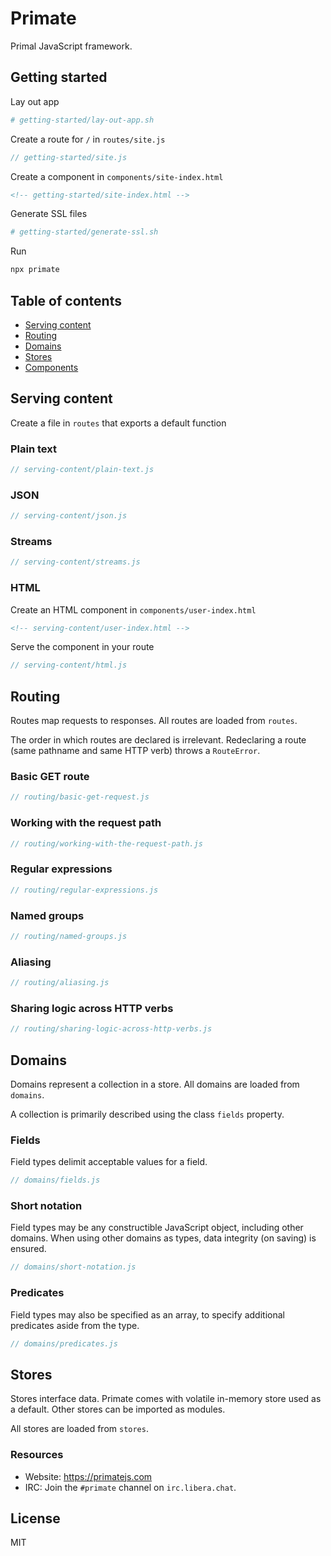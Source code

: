 # Primate 

Primal JavaScript framework.

## Getting started

Lay out app

```sh
# getting-started/lay-out-app.sh
```

Create a route for `/` in `routes/site.js`

```js
// getting-started/site.js
```

Create a component in `components/site-index.html`

```html
<!-- getting-started/site-index.html -->
```

Generate SSL files

```sh
# getting-started/generate-ssl.sh
```

Run

```sh
npx primate
```

## Table of contents

* [Serving content](#serving-content)
* [Routing](#routing)
* [Domains](#domains)
* [Stores](#stores)
* [Components](#components)

## Serving content

Create a file in `routes` that exports a default function

### Plain text

```js
// serving-content/plain-text.js
```

### JSON

```js
// serving-content/json.js
```

### Streams

```js
// serving-content/streams.js
```

### HTML

Create an HTML component in `components/user-index.html`

```html
<!-- serving-content/user-index.html -->
```

Serve the component in your route

```js
// serving-content/html.js
```

## Routing

Routes map requests to responses. All routes are loaded from `routes`.

The order in which routes are declared is irrelevant. Redeclaring a route
(same pathname and same HTTP verb) throws a `RouteError`.

### Basic GET route

```js
// routing/basic-get-request.js
```

### Working with the request path

```js
// routing/working-with-the-request-path.js
```

### Regular expressions

```js
// routing/regular-expressions.js
```

### Named groups

```js
// routing/named-groups.js
```

### Aliasing

```js
// routing/aliasing.js
```

### Sharing logic across HTTP verbs

```js
// routing/sharing-logic-across-http-verbs.js
```

## Domains

Domains represent a collection in a store. All domains are loaded from
`domains`.

A collection is primarily described using the class `fields` property.

### Fields

Field types delimit acceptable values for a field.

```js
// domains/fields.js
```

### Short notation

Field types may be any constructible JavaScript object, including other
domains. When using other domains as types, data integrity (on saving) is
ensured.

```js
// domains/short-notation.js
```

### Predicates

Field types may also be specified as an array, to specify additional predicates
aside from the type.

```js
// domains/predicates.js
```

## Stores

Stores interface data. Primate comes with volatile in-memory store used as a
default. Other stores can be imported as modules.

All stores are loaded from `stores`.

### Resources

* Website: https://primatejs.com
* IRC: Join the `#primate` channel on `irc.libera.chat`.

## License

MIT

[getting-started]: https://primatejs.com/getting-started
[source-code]: https://github.com/primatejs/primate
[issues]: https://github.com/primatejs/primate/issues
[primate-file-store]: https://npmjs.com/primate-file-store
[primate-json-store]: https://npmjs.com/primate-json-store
[primate-mongodb-store]: https://npmjs.com/primate-mongodb-store
[primate-react]: https://github.com/primatejs/primate-react
[primate-vue]: https://github.com/primatejs/primate-vue

